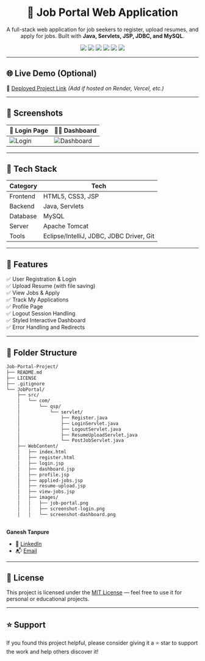 <h1 align="center">💼 Job Portal Web Application</h1>

<p align="center">
  A full-stack web application for job seekers to register, upload resumes, and apply for jobs. Built with <strong>Java, Servlets, JSP, JDBC, and MySQL</strong>.
</p>

<p align="center">
  <img src="https://img.shields.io/badge/Java-ED8B00?style=for-the-badge&logo=java&logoColor=white" />
   <img src="https://img.shields.io/badge/HTML5-E34F26?style=for-the-badge&logo=html5&logoColor=white" />
  <img src="https://img.shields.io/badge/CSS3-1572B6?style=for-the-badge&logo=css3&logoColor=white" />
  <img src="https://img.shields.io/badge/Servlets-3C873A?style=for-the-badge&logo=java&logoColor=white" />
  <img src="https://img.shields.io/badge/MySQL-00758F?style=for-the-badge&logo=mysql&logoColor=white" />
  <img src="https://img.shields.io/badge/Apache%20Tomcat-F8DC75?style=for-the-badge&logo=apachetomcat&logoColor=black" />
</p>

---

## 🌐 Live Demo (Optional)

🚀 [Deployed Project Link](#) *(Add if hosted on Render, Vercel, etc.)*

---

## 📸 Screenshots

| 👤 Login Page | 🧑‍💻 Dashboard |
|--------------|---------------|
| ![Login](images/screenshot-login.png) | ![Dashboard](images/screenshot-dashboard.png) |

---

## 🧰 Tech Stack

| Category | Tech |
|---------|------|
| Frontend | HTML5, CSS3, JSP |
| Backend | Java, Servlets |
| Database | MySQL |
| Server | Apache Tomcat |
| Tools | Eclipse/IntelliJ, JDBC, JDBC Driver, Git |

---

## 🎯 Features

✅ User Registration & Login  
✅ Upload Resume (with file saving)  
✅ View Jobs & Apply  
✅ Track My Applications  
✅ Profile Page  
✅ Logout Session Handling  
✅ Styled Interactive Dashboard  
✅ Error Handling and Redirects

---

## 📁 Folder Structure
```bash
Job-Portal-Project/
├── README.md
├── LICENSE
├── .gitignore
└── JobPortal/
    ├── src/
    │   └── com/
    │       └── qsp/
    │           └── servlet/
    │               ├── Register.java
    │               ├── LoginServlet.java
    │               ├── LogoutServlet.java
    │               ├── ResumeUploadServlet.java
    │               └── PostJobServlet.java
    ├── WebContent/
    │   ├── index.html
    │   ├── register.html
    │   ├── login.jsp
    │   ├── dashboard.jsp
    │   ├── profile.jsp
    │   ├── applied-jobs.jsp
    │   ├── resume-upload.jsp
    │   ├── view-jobs.jsp
    │   ├── images/
    │   │   ├── job-portal.png
    │   │   ├── screenshot-login.png
    │   │   └── screenshot-dashboard.png
   
```



**Ganesh Tanpure**

- 🔗 [LinkedIn](https://www.linkedin.com/in/ganeshtanpure)
- 📬 [Email](ganeshtanpureglt@gmail.com)

---

## 📄 License

This project is licensed under the [MIT License](LICENSE) — feel free to use it for personal or educational projects.

---

## ⭐ Support

If you found this project helpful, please consider giving it a ⭐ star to support the work and help others discover it!



